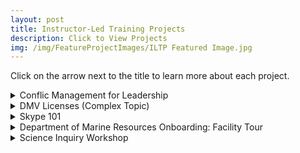 ```yaml
---
layout: post
title: Instructor-Led Training Projects
description: Click to View Projects
img: /img/FeatureProjectImages/ILTP Featured Image.jpg
---
```


Click on the arrow next to the title to learn more about each project.

<details>
  <summary>Conflic Management for Leadership</summary>
  <ul style ="list-style'type:disc">
    <li>Problem: Any time people have to work together in a team, conflict is bound to arise. Some team members need outside help to settle the conflict and go to their leadership. </li>
    <li>Solution: Quick micro presentation on recognizing conflict and strategies to help deal with it. </li>
    <li>Technology Used: Microsoft Word and PowerPoint </li>
    <li>Reflection: After delivering this presentation two points for improvement – </li>
    <ol>
    <li>A handout with the strategies is needed before moving into the second set of scenarios </li>
    <li> After addressing the second set of scenarios need to address the issue that the strategies are not meant to work in isolation. </li>
    </ol>
  </ul>
    Files
    <ul style="list-style'type:none">
    <li>
    <a href="/docs/InstructorLedTrainingProjects/ConManTrain4Leadership/Conflict Management Training for Leadership.pptx" download> Conflict Management Training for Leadership Powerpoint
    </a></li>
  <li>
    <a href="/docs/InstructorLedTrainingProjects/ConManTrain4Leadership/Conflict Management for Leadership Instructor-Led Training Script.docx" download> Conflict Management for Leadership Instructor-Led Training Script
    </a></li>
   <li> Conflict Managment Training for Leadership eLearning Version </li> 
    </ul>
<div style="text-align:center;">
    <iframe width="560" height="315" src="https://www.youtube.com/embed/gb7lN6qUrZE" frameborder="0" allow="autoplay; encrypted-media" allowfullscreen></iframe>
    </div>  
</details>

 <details>
  <summary>DMV Licenses (Complex Topic)</summary>
   <ul style ="list-style'type:disc">
   <li> Onboarding Training for those working in the DMV. This is a very convoluted topic with most of the information previously presented in a FAQ format. </li>
   <li> Solution: A quick ten-minute training that presents the information and teaches the new trainees how to use a reference handout through scenario-based Q&A. </li>
  </ul>
    Files
    <ul style="list-style'type:none">
    <li>
    <a href="/docs/InstructorLedTrainingProjects/DMVLicense/DMV SB251 License and IDs Training Script.docx" download> DMV SB251 License and IDs Training Script
    </a></li>
  <li>
    <a href="/docs/InstructorLedTrainingProjects/DMVLicense/DMV SB251 License and IDs Training.pptx" download> DMV SB251 License and IDs Training Powerpoint
    </a></li>
  <li>
    <a href="/docs/InstructorLedTrainingProjects/DMVLicense/Reference Sheet SB251 License & IDs.docx" download> Reference Sheet Handout
    </a></li>
  <li>
    <a href="/docs/InstructorLedTrainingProjects/DMVLicense/DMV Source Information.docx" download> DMV Source Information
    </a></li> 
    </ul>
</details>

<details>
  <summary>Skype 101</summary>
  <ul style ="list-style'type:disc">
  <li> Problem: Corporations are moving to new instant messengers that a portion of their employee base does not know how to use. </li>
  <li> Solution: An Instructor-Led training for how to get started with Skype. Includes a Trainer’s guide. </li>
  </ul>
    Files
    <ul style="list-style'type:none">
  <li>
    <a href="/docs/InstructorLedTrainingProjects/Skype101/Skype 101 Storyboard.jpg" download> Skype 101 Storyboard
    </a></li>
  <li>
    <a href="/docs/InstructorLedTrainingProjects/Skype101/ Trainer's Guide Getting Started with Skype.docx" download> Skype 101 Trainer's Guide
    </a></li> 
  <li>
    <a href="/docs/InstructorLedTrainingProjects/Skype101/Skype 101.pptx" download> Skype 101 Powerpoint
    </a></li>
  <li>
    <a href="/docs/InstructorLedTrainingProjects/Skype101/Skype 101 Outline and Summary Handout.docx" download> Skype 101 Outline and Summary Handout
    </a></li>
    </ul>
</details>

<details>
  <summary>Department of Marine Resources Onboarding: Facility Tour</summary>
  <ul style ="list-style'type:disc">
  <li>Problem: One aspect of the Department of Marine Resources (DMR) Onboarding was learning how to deliver the facility tour. Training for this was conducted through shadowing a trained presenter for several tours before taking over and being observed.</li>
  <li> Solution: To make it more efficient for next season I created this presentation that was delivered and then given to staff before the shadowing phase.</li>
  </ul>
    Files
    <ul style="list-style'type:none">
    <li>
    <a href="/docs/InstructorLedTrainingProjects/DMROnboarding/Onboarding - Department of Marine Resources Tour Training.pptx" download> Onboarding - Department of Marine Resources Tour Training Powerpoint
    </a></li>
  </ul>
</details>

<details>
  <summary>Science Inquiry Workshop</summary>
  <ul style ="list-style'type:disc">
  <li> Problem: New science standards are pushing for science teachers to use Inquiry in their classrooms. Most of the current science teachers did not experience Inquiry learning through their personal schooling or education program so they are not familiar with the concept or how to incorporate it into their course. </li>
  <li> Solution: Two-week workshop for teachers based out of an informal education facility (museum, aquarium, zoo, science center, etc). </li>
  </ul>
    Files
    <ul style="list-style'type:none">
    <li>
    <a href="/docs/InstructorLedTrainingProjects/InquiryTeacherWorkshop/Development of an Inquiry Professional Development Workshop in an Informal Institution.docx" download> Development of an Inquiry Professional Development Workshop in an Informal Institution
    </a></li>
  <li>
    <a href="/docs/InstructorLedTrainingProjects/InquiryTeacherWorkshop/Direct Instruction Presentation" download> Direct Instruction Presentation
    </a></li>
    </ul>
</details>